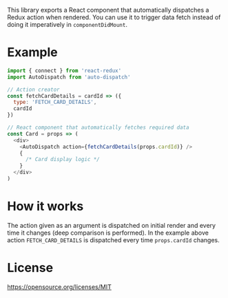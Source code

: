 This library exports a React component that automatically dispatches a Redux action
when rendered. You can use it to trigger data fetch instead of doing it imperatively 
in `componentDidMount`. 

# Example

```js
import { connect } from 'react-redux'
import AutoDispatch from 'auto-dispatch'

// Action creator
const fetchCardDetails = cardId => ({ 
  type: 'FETCH_CARD_DETAILS', 
  cardId 
})

// React component that automatically fetches required data
const Card = props => (
  <div>
    <AutoDispatch action={fetchCardDetails(props.cardId)} />
    {
      /* Card display logic */
    }
  </div>
)
```

# How it works

The action given as an argument is dispatched on initial render and every time 
it changes (deep comparison is performed). In the example above action `FETCH_CARD_DETAILS`
is dispatched every time `props.cardId` changes.

# License
https://opensource.org/licenses/MIT